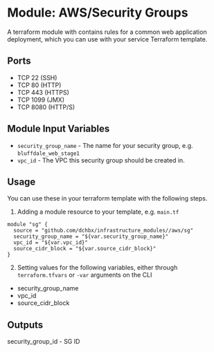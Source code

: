 Module: AWS/Security Groups
===========================

A terraform module with contains rules for a common web application deployment, which 
you can use with your service Terraform template.

Ports
-----
- TCP 22 (SSH)
- TCP 80 (HTTP)
- TCP 443 (HTTPS)
- TCP 1099 (JMX)
- TCP 8080 (HTTP/S)

Module Input Variables
----------------------

- `security_group_name` - The name for your security group, e.g. `bluffdale_web_stage1`
- `vpc_id` - The VPC this security group should be created in.

Usage
-----

You can use these in your terraform template with the following steps.

1. Adding a module resource to your template, e.g. `main.tf`

```
module "sg" {
  source = "github.com/dchbx/infrastructure_modules//aws/sg"
  security_group_name = "${var.security_group_name}"
  vpc_id = "${var.vpc_id}"
  source_cidr_block = "${var.source_cidr_block}"
}
```

2. Setting values for the following variables, either through `terraform.tfvars` or `-var` arguments on the CLI

- security_group_name
- vpc_id
- source_cidr_block

Outputs
-------
security_group_id - SG ID
